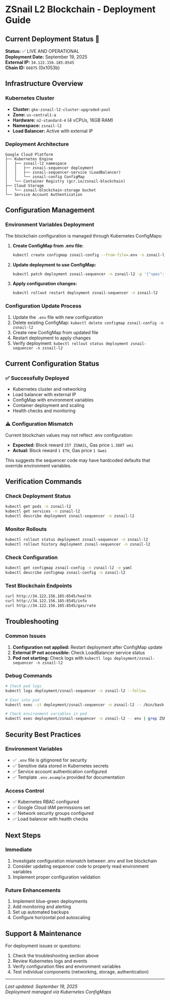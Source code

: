 # ZSnail L2 Blockchain - Deployment Guide

## Current Deployment Status 🚀

**Status:** ✅ LIVE AND OPERATIONAL  
**Deployment Date:** September 19, 2025  
**External IP:** `34.122.156.185:8545`  
**Chain ID:** `66875` (0x1053b)  

## Infrastructure Overview

### Kubernetes Cluster

- **Cluster:** `gke-zsnail-l2-cluster-upgraded-pool`
- **Zone:** `us-central1-a`
- **Hardware:** `n2-standard-4` (4 vCPUs, 16GB RAM)
- **Namespace:** `zsnail-l2`
- **Load Balancer:** Active with external IP

### Deployment Architecture

```text
Google Cloud Platform
├── Kubernetes Engine
│   ├── zsnail-l2 namespace
│   │   ├── zsnail-sequencer deployment
│   │   ├── zsnail-sequencer-service (LoadBalancer)
│   │   └── zsnail-config ConfigMap
│   └── Container Registry (gcr.io/zsnail-blockchain)
├── Cloud Storage
│   └── zsnail-blockchain-storage bucket
└── Service Account Authentication
```

## Configuration Management

### Environment Variables Deployment

The blockchain configuration is managed through Kubernetes ConfigMaps:

1. **Create ConfigMap from .env file:**

   ```bash
   kubectl create configmap zsnail-config --from-file=.env -n zsnail-l2
   ```

2. **Update deployment to use ConfigMap:**

   ```bash
   kubectl patch deployment zsnail-sequencer -n zsnail-l2 -p '{"spec":{"template":{"spec":{"containers":[{"name":"sequencer","envFrom":[{"configMapRef":{"name":"zsnail-config"}}]}]}}}}'
   ```

3. **Apply configuration changes:**

   ```bash
   kubectl rollout restart deployment zsnail-sequencer -n zsnail-l2
   ```

### Configuration Update Process

1. Update the `.env` file with new configuration
2. Delete existing ConfigMap: `kubectl delete configmap zsnail-config -n zsnail-l2`
3. Create new ConfigMap from updated file
4. Restart deployment to apply changes
5. Verify deployment: `kubectl rollout status deployment zsnail-sequencer -n zsnail-l2`

## Current Configuration Status

### ✅ Successfully Deployed

- Kubernetes cluster and networking
- Load balancer with external IP
- ConfigMap with environment variables
- Container deployment and scaling
- Health checks and monitoring

### ⚠️ Configuration Mismatch

Current blockchain values may not reflect .env configuration:

- **Expected:** Block reward `25T ZSNAIL`, Gas price `1.388T wei`
- **Actual:** Block reward `1 ETH`, Gas price `1 Gwei`

This suggests the sequencer code may have hardcoded defaults that override environment variables.

## Verification Commands

### Check Deployment Status

```bash
kubectl get pods -n zsnail-l2
kubectl get services -n zsnail-l2
kubectl describe deployment zsnail-sequencer -n zsnail-l2
```

### Monitor Rollouts

```bash
kubectl rollout status deployment zsnail-sequencer -n zsnail-l2
kubectl rollout history deployment zsnail-sequencer -n zsnail-l2
```

### Check Configuration

```bash
kubectl get configmap zsnail-config -n zsnail-l2 -o yaml
kubectl describe configmap zsnail-config -n zsnail-l2
```

### Test Blockchain Endpoints

```bash
curl http://34.122.156.185:8545/health
curl http://34.122.156.185:8545/info
curl http://34.122.156.185:8545/gas/rate
```

## Troubleshooting

### Common Issues

1. **Configuration not applied:** Restart deployment after ConfigMap update
2. **External IP not accessible:** Check LoadBalancer service status
3. **Pod not starting:** Check logs with `kubectl logs deployment/zsnail-sequencer -n zsnail-l2`

### Debug Commands

```bash
# Check pod logs
kubectl logs deployment/zsnail-sequencer -n zsnail-l2 --follow

# Exec into pod
kubectl exec -it deployment/zsnail-sequencer -n zsnail-l2 -- /bin/bash

# Check environment variables in pod
kubectl exec deployment/zsnail-sequencer -n zsnail-l2 -- env | grep ZSNAIL
```

## Security Best Practices

### Environment Variables

- ✅ `.env` file is gitignored for security
- ✅ Sensitive data stored in Kubernetes secrets
- ✅ Service account authentication configured
- ✅ Template `.env.example` provided for documentation

### Access Control

- ✅ Kubernetes RBAC configured
- ✅ Google Cloud IAM permissions set
- ✅ Network security groups configured
- ✅ Load balancer with health checks

## Next Steps

### Immediate

1. Investigate configuration mismatch between .env and live blockchain
2. Consider updating sequencer code to properly read environment variables
3. Implement proper configuration validation

### Future Enhancements

1. Implement blue-green deployments
2. Add monitoring and alerting
3. Set up automated backups
4. Configure horizontal pod autoscaling

## Support & Maintenance

For deployment issues or questions:

1. Check the troubleshooting section above
2. Review Kubernetes logs and events
3. Verify configuration files and environment variables
4. Test individual components (networking, storage, authentication)

---

*Last updated: September 19, 2025*  
*Deployment managed via Kubernetes ConfigMaps*
